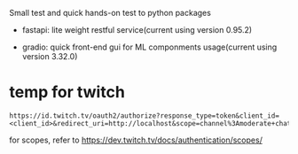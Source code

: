 Small test and quick hands-on test to python packages

- fastapi: lite weight restful service(current using version 0.95.2)

- gradio: quick front-end gui for ML componments usage(current using version 3.32.0)

# temp for twitch #

```
https://id.twitch.tv/oauth2/authorize?response_type=token&client_id=<client_id>&redirect_uri=http://localhost&scope=channel%3Amoderate+chat%3Aedit+chat%3Aread&state=c3ab8aa609ea11e793ae92361f002671
```
for scopes, refer to https://dev.twitch.tv/docs/authentication/scopes/
